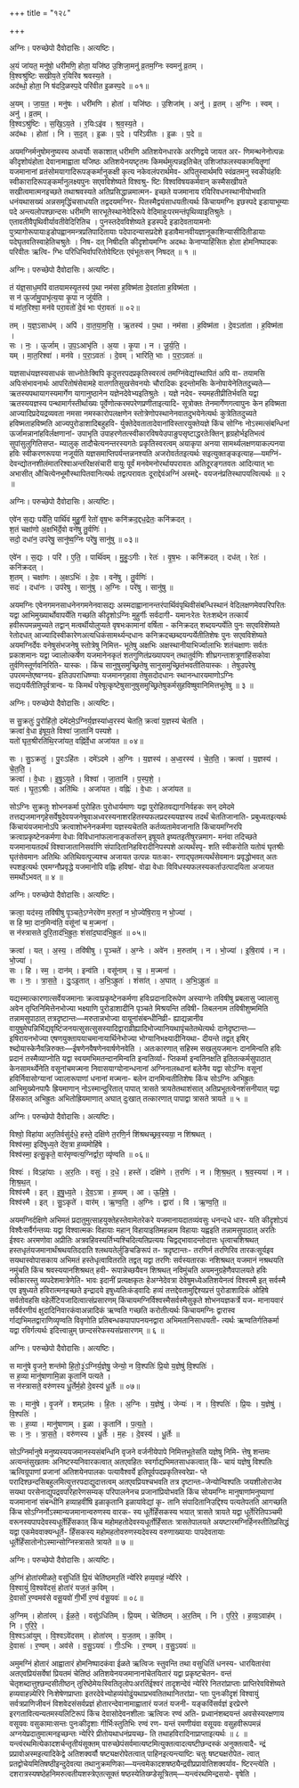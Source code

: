 +++
title = "१२८"

+++


अग्निः। परुच्छेपो दैवोदासिः। अत्यष्टिः।

अ॒यं जा॑यत॒ मनु॑षो॒ धरी॑मणि॒ होता॒ यजि॑ष्ठ उ॒शिजा॒मनु॑ व्र॒तम॒ग्निः स्वमनु॑ व्र॒तम् ।  
वि॒श्वश्रु॑ष्टिः सखीय॒ते र॒यिरि॑व श्रवस्य॒ते ।  
अद॑ब्धो॒ होता॒ नि ष॑ददि॒ळस्प॒दे परि॑वीत इ॒ळस्प॒दे ॥ ०१॥

अ॒यम् । जा॒य॒त॒ । मनु॑षः । धरी॑मणि । होता॑ । यजि॑ष्ठः । उ॒शिजा॑म् । अनु॑ । व्र॒तम् । अ॒ग्निः । स्वम् । अनु॑ । व्र॒तम् ।  
वि॒श्वऽश्रु॑ष्टिः । स॒खि॒ऽय॒ते । र॒यिःऽइ॑व । श्र॒व॒स्य॒ते ।  
अद॑ब्धः । होता॑ । नि । स॒द॒त् । इ॒ळः । प॒दे । परि॑ऽवीतः । इ॒ळः । प॒दे ॥

अयमग्निर्मनुषोमनुष्यस्य अध्वर्योः सकाशात् धरीमणि अतिशयेनधारके अरणिद्वये जायत अर- णिमन्थनेनोत्पन्नः कीदृशोयंहोता देवानामाह्वाता यजिष्ठः अतिशयेनयष्टृतमः किमर्थमुत्पन्नइतिचेत् उशिजांफलस्यकामयितॄणां यजमानानां व्रतंसोमयागादिरूपङ्कर्मानुकक्षी कृत्य नकेवलंपरार्थमेव- अपितुस्वार्थमपि स्वंव्रतमनु स्वकीयंहविः स्वीकारादिरूपङ्कर्मानुलक्ष्यपुनः सएवविशेष्यते विश्वश्रु- ष्टिः विश्वविषयकर्मवान् कस्मैसखीयते सखीत्वमात्मनइच्छते तथाश्रवस्यते अतिप्रसिद्धान्नमात्मन- इच्छते यजमानाय रयिरिवधनस्थानीयोभवति धनंयथासख्यं अन्नसमृद्धिंचसाधयति तद्वदयमग्निर- पितस्मैद्वयंसाधयतीत्यर्थः किंचायमग्निः इछस्पदे इडायाभूम्याः पदे अन्त्यलोपश्छान्दसः धरीमणि सारभूतेस्थानेवेदिरूपे वेदिमाहुःपरमन्तंपृथिव्याइतिश्रुतेः । एतावतीवैपृथिवीर्यावतीवेदिरितिच । पुनस्तदेवविशेष्यते इडस्पदे इडादेवतायामनोः पुत्र्यागोरूपायाःइडोपह्वानमन्त्रप्रतिपादितायाः पदेपादन्यासप्रदेशे इडावैमानवीयज्ञानूकाशिन्यासीदितीडायाः पदेघृतवतिस्वाहेतिचश्रुतेः । निष- दत् निषीदति कीदृशोयमग्निः अदब्धः केनाप्याहिंसितः होता होमनिष्पादकः परिवीतः ऋत्वि- ग्भिः परिधिभिर्वापरितोवेष्टितः एवंभूतःसन् निषदत् ॥ १ ॥

अग्निः। परुच्छेपो दैवोदासिः। अत्यष्टिः।

तं य॑ज्ञ॒साध॒मपि॑ वातयामस्यृ॒तस्य॑ प॒था नम॑सा ह॒विष्म॑ता दे॒वता॑ता ह॒विष्म॑ता ।  
स न॑ ऊ॒र्जामु॒पाभृ॑त्य॒या कृ॒पा न जू॑र्यति ।  
यं मा॑त॒रिश्वा॒ मन॑वे परा॒वतो॑ दे॒वं भाः प॑रा॒वतः॑ ॥ ०२॥

तम् । य॒ज्ञ॒ऽसाध॑म् । अपि॑ । वा॒त॒या॒म॒सि॒ । ऋ॒तस्य॑ । प॒था । नम॑सा । ह॒विष्म॑ता । दे॒वऽता॑ता । ह॒विष्म॑ता ।  
सः । नः॒ । ऊ॒र्जाम् । उ॒प॒ऽआभृ॑ति । अ॒या । कृ॒पा । न । जू॒र्य॒ति॒ ।  
यम् । मा॒त॒रिश्वा॑ । मन॑वे । प॒रा॒ऽवतः॑ । दे॒वम् । भारिति॒ भाः । प॒रा॒ऽवतः॑ ॥

यज्ञसाधंयज्ञस्यसाधकं साध्नोतेःक्विपि कृदुत्तरपदप्रकृतिस्वरत्वं तमग्निंवेद्यांस्थापितं अपि वा- तयामसि अपिःसंभावनार्थः आपरितोषंसेवामहे वातगतिसुखसेवनयोः चौरादिकः इदन्तोमसिः केनोपायेनेतितदुच्यते—ऋतस्यपथायागस्यमार्गेण यागानुष्ठानेन यज्ञेनदेवेभ्यइतिश्रुतेः । यज्ञे नदेव- स्यमहतीप्रीतिर्भवति यद्वा ऋतस्ययज्ञस्य पन्थामार्गस्तीर्थाख्यः पूर्वेणोत्करमपरेणप्रणीताइत्यादि- सूत्रोक्तः तेनमार्गेणगत्वापुनः केन हविष्मता आज्यादिप्रदेयद्रव्यवता नमसा नमस्कारोपलक्षणेन स्तोत्रेणोपस्थानेनवातदुभयेनेत्यर्थः कुत्रेतितदुच्यते हविष्मताहविष्मति आज्यपुरोडाशादिबहुहवि- र्युक्तेदेवतातादेवानांविस्तारयुक्तेयज्ञे किंच सोग्निः नोऽस्मत्संबन्धिनां ऊर्जामन्नानांहविर्लक्षणानां- उपाभृति उपाहरणेतत्स्वीकारविषयेउपाङुपसृष्टाद्धरतेःक्तिन् हृग्रहोर्भइतिभत्वं सुपांसुलुगितिसप्त- म्यालुक् तादौचेत्यनन्तरस्यगतेः प्रकृतिस्वरत्वम् अयाकृपा अनया सामर्थ्यलक्षणयाकल्पनया हविः स्वीकरणरूपया नजूर्यति यज्ञसमाप्तिपर्यन्तन्ननश्यति अजरोवर्ततइत्यर्थः सइत्युक्तङ्कइत्याह—यमग्निं- देवन्द्योतनशीलंमातरिश्वाअन्तरिक्षसंचारी वायुः पूर्वं मनवेमनोरर्थायपरावतः अतिदूरङ्गतवतः आदित्यात् भाः अभासीत् औचित्येनभूमौस्थापितवानित्यर्थः तद्वत्परावतः दूराद्देवंअग्निं अस्मद्दे- वयजनंप्रतिस्थापयत्वित्यर्थः ॥ २ ॥

अग्निः। परुच्छेपो दैवोदासिः। अत्यष्टिः।

एवे॑न स॒द्यः पर्ये॑ति॒ पार्थि॑वं मुहु॒र्गी रेतो॑ वृष॒भः कनि॑क्रद॒द्दध॒द्रेतः॒ कनि॑क्रदत् ।  
श॒तं चक्षा॑णो अ॒क्षभि॑र्दे॒वो वने॑षु तु॒र्वणिः॑ ।  
सदो॒ दधा॑न॒ उप॑रेषु॒ सानु॑ष्व॒ग्निः परे॑षु॒ सानु॑षु ॥ ०३॥

एवे॑न । स॒द्यः । परि॑ । ए॒ति॒ । पार्थि॑वम् । मु॒हुः॒ऽगीः । रेतः॑ । वृ॒ष॒भः । कनि॑क्रदत् । दध॑त् । रेतः॑ । कनि॑क्रदत् ।  
श॒तम् । चक्षा॑णः । अ॒क्षऽभिः॑ । दे॒वः । वने॑षु । तु॒र्वणिः॑ ।  
सदः॑ । दधा॑नः । उप॑रेषु । सानु॑षु । अ॒ग्निः । परे॑षु । सानु॑षु ॥

अयमग्निः एवेनगमनसाधनेनगमनेनवासद्यः अस्मदाह्वानानन्तरंपार्थिवंपृथिवीसंबन्धिस्थानं वेदिलक्षणमेवपरिपरितः यद्वा आभिमुख्यार्थोवापर्येति गच्छति कीदृशोऽग्निः मुहुर्गीः सर्वदागी- यमानःरेतः रेतःशब्देन तत्कार्यं हवीरूपमन्नमुच्यते तद्वान् मत्वर्थीयोलुप्यते वृषभःकामानां वर्षिता - कनिक्रदत् शब्दयन्पर्येति पुनः सएवविशॆष्यते रेतोदधत् आज्यादिस्वीकारेणअत्यधिकंसामर्थ्यन्दधानः कनिक्रदच्छब्दयन्पर्येतीतिशेषः पुनः सएवविशॆष्यते अयमग्निर्देवः वनेषुसंभजनेषु स्तोत्रेषु निमित्त- भूतेषु अक्षभिः अक्षस्थानीयाभिर्ज्वालाभिः शतंचक्षाणः सर्वतः प्रकाशमानः यद्वा ज्वालोत्कर्षेण यजमानेनकृतं शतगुणितंप्रख्यापयन् तथातुर्वणिः शीघ्रगन्ताशत्रूणांहिंसकोवा तुर्वणिस्तूर्णवनिरिति- यास्कः । किंच सानुषुसमुच्छ्रितेषु सानुसमुच्छ्रितंभवतीतियास्कः । तेषुउपरेषु उपरमन्तेएष्वग्नय- इतिउपराधिष्ण्याः यजमानगृहावा तेषुसदोदधानः स्थानन्धारयमाणोऽग्निः सद्यःपर्येतीतिपूर्वत्रान्व- यः किमर्थं परेषूत्कृष्टेषुसानुषुसमुच्छ्रितेषुकर्मसुहविष्षुवानिमित्तभूतेषु ॥ ३ ॥

अग्निः। परुच्छेपो दैवोदासिः। अत्यष्टिः।

स सु॒क्रतुः॑ पु॒रोहि॑तो॒ दमे॑दमे॒ऽग्निर्य॒ज्ञस्या॑ध्व॒रस्य॑ चेतति॒ क्रत्वा॑ य॒ज्ञस्य॑ चेतति ।  
क्रत्वा॑ वे॒धा इ॑षूय॒ते विश्वा॑ जा॒तानि॑ पस्पशे ।  
यतो॑ घृत॒श्रीरति॑थि॒रजा॑यत॒ वह्नि॑र्वे॒धा अजा॑यत ॥ ०४॥

सः । सु॒ऽक्रतुः॑ । पु॒रःऽहि॑तः । दमे॑ऽदमे । अ॒ग्निः । य॒ज्ञस्य॑ । अ॒ध्व॒रस्य॑ । चे॒त॒ति॒ । क्रत्वा॑ । य॒ज्ञस्य॑ । चे॒त॒ति॒ ।  
क्रत्वा॑ । वे॒धाः । इ॒षु॒ऽय॒ते । विश्वा॑ । जा॒तानि॑ । प॒स्प॒शे॒ ।  
यतः॑ । घृ॒त॒ऽश्रीः । अति॑थिः । अजा॑यत । वह्निः॑ । वे॒धाः । अजा॑यत ॥

सोऽग्निः सुक्रतुः शोभनकर्मा पुरोहितः पुरोधार्यमाणः यद्वा पुरोहितवद्यागनिर्वहकः सन् दमेदमे तत्तद्यजमानगृहेसर्वेषुदेवयजनेषुवाअध्वरस्यनाशरहितस्यफलप्रदस्ययज्ञस्य तदर्थं चेततिजानाति- प्रबुध्यतइत्यर्थः किंचायंयजमानोऽपि क्रत्वाशोभनेनकर्मणा यज्ञस्यचेतति कर्तव्यतामेवजानाति किंचायमग्निरपि क्रत्वाप्रकृष्टेनकर्मणा वेधाः विविधानांफलानाङ्कर्तासन् इषूयते इष्यतइतीषुरन्नमाग- मनंवा तदिच्छते यजमानायतदर्थं विश्वाजातानिसर्वाणि संपादितानिहविरादीनिपस्पशे अत्यर्थंस्पृ- शति स्वीकरोति यतोयं घृतश्रीः घृतंसेवमानः अतिथिः अतिथिवत्पूज्यश्च अजायत उत्पन्नः यतःका- रणाद्घृतमत्यर्थंसेवमानः प्रवृद्धोभवत् अतः स्पशइत्यर्थः एवमग्नौप्रवृद्धे यजमानोपि वह्निः हविषां- वोढा वेधाः विविधस्यफलस्यकर्ताउत्पादयिता अजायत समर्थोऽभवत् ॥ ४ ॥

अग्निः। परुच्छेपो दैवोदासिः। अत्यष्टिः।

क्रत्वा॒ यद॑स्य॒ तवि॑षीषु पृ॒ञ्चते॒ऽग्नेरवे॑ण म॒रुतां॒ न भो॒ज्ये॑षि॒राय॒ न भो॒ज्या॑ ।  
स हि ष्मा॒ दान॒मिन्व॑ति॒ वसू॑नां च म॒ज्मना॑ ।  
स न॑स्त्रासते दुरि॒ताद॑भि॒ह्रुतः॒ शंसा॑द॒घाद॑भि॒ह्रुतः॑ ॥ ०५॥

क्रत्वा॑ । यत् । अ॒स्य॒ । तवि॑षीषु । पृ॒ञ्चते॑ । अ॒ग्नेः । अवे॑न । म॒रुता॑म् । न । भो॒ज्या॑ । इ॒षि॒राय॑ । न । भो॒ज्या॑ ।  
सः । हि । स्म॒ । दान॑म् । इन्व॑ति । वसू॑नाम् । च॒ । म॒ज्मना॑ ।  
सः । नः॒ । त्रा॒स॒ते॒ । दुः॒ऽइ॒तात् । अ॒भि॒ऽह्रुतः॑ । शंसा॑त् । अ॒घात् । अ॒भि॒ऽह्रुतः॑ ॥

यद्यस्मात्कारणात्सर्वेयजमानाः क्रत्वाप्रकृष्टेनकर्मणा हविःप्रदानादिरूपेण अस्याग्नेः तविषीषु प्रबलासु ज्वालासु अवेन तृप्तिनिमित्तेनभोज्या भक्ष्याणि पुरोडाशादीनि पृञ्चते मिश्रयन्ति तविषी- तिबलनाम तविषीशुष्ममिति तन्नामसुपाठात् तत्रदृष्टान्तः—मरुतान्नभोज्वा वायूनांसंबन्धीनिव्री- ह्याद्यन्नानीव वायुषुमेघन्निर्भिद्यवृष्टिंजनयत्सुसत्सुसस्यादिद्वाराव्रीह्यादिभोज्यानियथापृंचतेतथेत्यर्थः दानेदृष्टान्तः—इषिरायनभोज्या एषणयुक्ताययाचमानायार्थिनेभोज्या भोग्यानिभक्ष्यादीनियथा- दीयन्ते तद्वत् इषिर् श्ब्दोयास्केनैवन्निरुक्तः—ईषणेनवैषणेनवार्षणेनवेति । अतःकारणात् सहिस्म सखलुयजमानः दानमिन्वति हविः प्रदानं तस्मैव्याप्नोति यद्वा स्वयमभिमतन्दानमिन्वति इन्वतिर्व्या- प्तिकर्मा इन्वतिनक्षति इतितत्कर्मसुपाठात् केनसामर्थ्येनेति वसूनांचमज्मना निवासयाग्योनान्धनानां अग्निनालब्धानां बलेनैव यद्वा सोऽग्निः वसूनां हविर्निवासोग्यानां ज्वालारूपाणां धनानां मज्मना- बलेन दानमिन्वतीतिशेषः किंच सोऽग्निः अभिह्रुतः आभिमुख्येनपापैः ह्रियमाणान् नोऽस्मान्दुरितात् पापात् त्रासते त्रायतेतथाशंसात् अतिप्रभूतत्वेनशंसनीयात् यद्वा हिंसकात् अभिह्रुतः अभितोह्रियमाणात् अघात् दुःखात् तत्कारणात् पापाद्वा त्रासते त्रायते ॥ ५ ॥

अग्निः। परुच्छेपो दैवोदासिः। अत्यष्टिः।

विश्वो॒ विहा॑या अर॒तिर्वसु॑र्दधे॒ हस्ते॒ दक्षि॑णे त॒रणि॒र्न शि॑श्रथच्छ्रव॒स्यया॒ न शि॑श्रथत् ।  
विश्व॑स्मा॒ इदि॑षुध्य॒ते दे॑व॒त्रा ह॒व्यमोहि॑षे ।  
विश्व॑स्मा॒ इत्सु॒कृते॒ वार॑मृण्वत्य॒ग्निर्द्वारा॒ व्यृ॑ण्वति ॥ ०६॥

विश्वः॑ । विऽहा॑याः । अ॒र॒तिः । वसुः॑ । द॒धे॒ । हस्ते॑ । दक्षि॑णे । त॒रणिः॑ । न । शि॒श्र॒थ॒त् । श्र॒व॒स्यया॑ । न । शि॒श्र॒थ॒त् ।  
विश्व॑स्मै । इत् । इ॒षु॒ध्य॒ते । दे॒व॒ऽत्रा । ह॒व्यम् । आ । ऊ॒हि॒षे॒ ।  
विश्व॑स्मै । इत् । सु॒ऽकृते॑ । वार॑म् । ऋ॒ण्व॒ति॒ । अ॒ग्निः । द्वारा॑ । वि । ऋ॒ण्व॒ति॒ ॥

अयमग्निर्दक्षिणे अभिमतं प्रदातुमुत्साहयुक्तेहस्तेवामेतरेकरे यजमानायदातव्यंवसुः धनन्दधे धार- यति कीदृशोऽयं विश्वैःसर्वैर्गन्तव्यः यद्वा विश्वात्मकः विहायाः महान् विहायाइतिमहन्नाम विहायाः यह्वइति तन्नामसुपाठात् अरतिः ईश्वरः अरमणोवा अप्रीतिः अत्रवहिवस्यर्तिभ्यश्चिदित्यतिप्रत्ययः चिद्वद्भावादन्तोदात्तः धृत्वाचशिश्रथत् हस्तधृतंयजमानार्थंश्रथयतिददाति श्लथयतेर्लुङिचङिरूपं त- त्रदृष्टान्तः- तरणिर्न तरणिरिव तारकःसूर्यइव सयथास्वोपासकाय अभिमतं हस्तेधृत्वावितरति तद्वत् यद्वा तरणिः सर्वस्यतारकः नशिश्रथत् यजमानं नश्रथयति नमुंचति किंच श्रवस्ययानशिश्रथत् हवी- रूपान्नेच्छयैवन शिश्रथत् नविमुंचति अयमनुग्रहेणैवपालयते हविः स्वीकारस्तु व्यपदेशमात्रेणेति- भावः इदानीं प्रत्यक्षकृतः हेअग्नेदेवत्रा देवेषुमध्येअतिशयेनत्वं विश्वस्मै इत् सर्वस्मै एव इषुध्यते हविरात्मनइच्छते इन्द्रादये इषुध्यतिःकंड्वादिः हव्यं तत्तद्देवतामुद्दिश्यप्रत्तं पुरोडाशादिकं ओहिषे सर्वतोवहसि वहेर्लेटियजादित्वात्संप्रसारणम् किंचायमग्निर्विश्वस्मैसर्वस्मैसुकृते शोभनयज्ञकर्त्रे यज- मानायवारं सर्वैर्वरणीयं क्षुदादिनिवारकंवाअन्नादिकं ऋण्वति गच्छति करोतीत्यर्थः किंचायमग्निः द्वारास्व र्गाद्यभिमतद्वाराणिव्यृण्वति विवृणोति प्रतिबन्धकपापापनयनद्वारा अभिमतानिसाधयती- त्यर्थः ऋण्वतिर्गतिकर्मा यद्वा रविर्गत्यर्थः इदित्त्वान्नुम् छान्दसंरेफस्यसंप्रसारणम् ॥ ६ ॥

अग्निः। परुच्छेपो दैवोदासिः। अत्यष्टिः।

स मानु॑षे वृ॒जने॒ शन्त॑मो हि॒तो॒३॒॑ऽग्निर्य॒ज्ञेषु॒ जेन्यो॒ न वि॒श्पतिः॑ प्रि॒यो य॒ज्ञेषु॑ वि॒श्पतिः॑ ।  
स ह॒व्या मानु॑षाणामि॒ळा कृ॒तानि॑ पत्यते ।  
स न॑स्त्रासते॒ वरु॑णस्य धू॒र्तेर्म॒हो दे॒वस्य॑ धू॒र्तेः ॥ ०७॥

सः । मानु॑षे । वृ॒जने॑ । शम्ऽत॑मः । हि॒तः । अ॒ग्निः । य॒ज्ञेषु॑ । जेन्यः॑ । न । वि॒श्पतिः॑ । प्रि॒यः । य॒ज्ञेषु॑ । वि॒श्पतिः॑ ।  
सः । ह॒व्या । मानु॑षाणाम् । इ॒ळा । कृ॒तानि॑ । प॒त्य॒ते॒ ।  
सः । नः॒ । त्रा॒स॒ते॒ । वरु॑णस्य । धू॒र्तेः । म॒हः । दे॒वस्य॑ । धू॒र्तेः ॥

सोऽग्निर्मानुषे मनुष्यस्ययजमानस्यसंबन्धिनि वृजने वर्जनीयेपापे निमित्तभूतेसति यज्ञेषु निमि- त्तेषु शन्तमः अत्यन्तंसुखतमः अनिष्टस्यनिवारकत्वात् अतएवहितः स्वर्गाद्यभिमतसाधकत्वात् किं- चायं यज्ञेषु विश्पतिः ऋत्विग्रूपाणां प्रजानां अतिशयेनपालकः पत्यावैश्वर्ये इतिपूर्वपदप्रकृतिस्वरेप्रा- प्ते परादिश्छन्दसिबहुलमित्युत्तरपदाद्युदात्तत्वम् अतएवप्रियश्चभवति तत्र दृष्टान्तः-जेन्योन्विश्पतिः जयशीलोराजेव सयथा परसेनाद्युपद्रवपरिहारेणसम्यक् परिपालनेनच प्रजानांप्रियोभवति किंच सोयमग्निः मानुषाणांमनुष्याणां यजमानानां संबन्धीनि हव्याहवींषि इळाकृतानि इळायांवेद्यां कृ- तानि संपादितानिउद्दिश्य पत्यतेपतति आगच्छति किंच सोऽग्निर्नोऽस्मान्यजमानान्वरुणस्य वारक- स्य धूर्तेर्हिंसकस्य भयात् त्रासते त्रायते यद्वा धूर्तेरितिपञ्चमी वरूनस्यपापदेवस्यधूर्तेर्हिंसकात् किंच महोमहतोदेवस्यधूर्तोर्हिंसातः त्रासतेपालयते अयष्टारमग्निर्हिनस्तीतिप्रसिद्धं यद्वा एकमेववाक्यन्धूर्ते- र्हिंसकस्य महोमहतोवरुणस्यदेवस्य वरुणाख्यायाः पापदेवतायाः धूर्तेर्हिंसातोनोऽस्मान्सोग्निस्त्रासते त्रायते ॥ ७ ॥

अग्निः। परुच्छेपो दैवोदासिः। अत्यष्टिः।

अ॒ग्निं होता॑रमीळते॒ वसु॑धितिं प्रि॒यं चेति॑ष्ठमर॒तिं न्ये॑रिरे हव्य॒वाहं॒ न्ये॑रिरे ।  
वि॒श्वायुं॑ वि॒श्ववे॑दसं॒ होता॑रं यज॒तं क॒विम् ।  
दे॒वासो॑ र॒ण्वमव॑से वसू॒यवो॑ गी॒र्भी र॒ण्वं व॑सू॒यवः॑ ॥ ०८॥

अ॒ग्निम् । होता॑रम् । ई॒ळ॒ते॒ । वसु॑ऽधितिम् । प्रि॒यम् । चेति॑ष्ठम् । अ॒र॒तिम् । नि । ए॒रि॒रे॒ । ह॒व्य॒ऽवाह॑म् । नि । ए॒रि॒रे॒ ।  
वि॒श्वऽआ॑युम् । वि॒श्वऽवे॑दसम् । होता॑रम् । य॒ज॒तम् । क॒विम् ।  
दे॒वासः॑ । र॒ण्वम् । अव॑से । व॒सु॒ऽयवः॑ । गीः॒ऽभिः । र॒ण्वम् । व॒सु॒ऽयवः॑ ॥

अमुमग्निं होतारं आह्वातारं होमनिष्पादकंवा ईळते ऋत्विजः स्तुवन्ति तथा वसुधितिं धनस्य- धारयितारंवा अतएवप्रियंसर्वेषां प्रियतमं चेतिष्ठं अतिशयेनयजमानानांचेतयितारं यद्वा प्रकृष्टचेतन- वन्तं चेतृशब्दात्तुश्छन्दसीतीष्ठन् तुरिष्ठेमेयःस्वितितृलोपःअरतिंईश्वरं तादृशन्देवं न्येरिरे नितरांप्राप्ताः प्राप्तिरेवविशॆष्यते हव्यवाहन्न्येरिरे निःशेषेणप्राप्ताः इतरदेवेभ्योहव्यंवोढुंयथाप्रभवतितथानितरांप्रा- प्ताः पुनःकीदृशं विश्वायुं सर्वत्रप्राणिजीवनं विशवेदसंसर्वप्रज्ञं होतारन्देवानामाह्वातारं यजतं यजनी- यङ्कविंसर्वज्ञं इरप्रेरणे इरगतावित्यन्यतमस्यलिटिरूपं किंच देवासोदेवनशीलाः ऋत्विजः रण्वं अति- प्रध्वानंशब्दयन्तं अवसेस्यरक्षणाय वसूयवः वसुकामाःसन्तः पुनःकीदृशाः गीर्भिःस्तुतिभिः रण्वं रण- यन्तं रमणीयंवा वसूयवः वसुहवीरूपमन्नं अग्नयेप्रदातुमात्मनइच्छन्तः न्येरिरे प्रीतोयथाधनंप्रयच्छ- ति तथाहविरादिनाप्राप्ताइत्यर्थः ॥ ८ ॥यन्त्वंरथमित्येकादशर्चन्तृतीयंसूक्तम् पारुच्छेपंसर्वमात्यष्टमित्युक्तत्वादत्यष्टीछन्दस्कं अनुक्तत्वादै- न्द्रं प्रप्रावोअस्मइत्यादिकेद्वे अतिशक्वर्यौ षष्ट्यक्षरोपेतत्वात् पाहिनइत्यन्त्याष्टिः चतुः षष्ट्यक्षरोपेत- त्वात् प्रतद्वोचेयमितिषष्ठीइन्दुदेवत्या तथानुक्रमणिका—यन्त्वमेकादशषष्ठ्यैन्द्रवीप्रप्रावोतिशक्वर्याव- ष्टिरन्त्येति । दशरात्रस्यषष्ठेहनिमरुत्वतीयशस्त्रेएतत्सूक्तं षष्ठस्येतिख्ण्डेसूत्रितम्—यन्त्वंरथमिन्द्रसयो- वृषेति ।